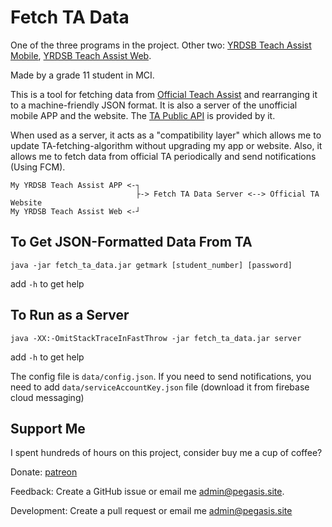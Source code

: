# Fetch TA Data

One of the three programs in the project. Other two:  [YRDSB Teach Assist Mobile](https://github.com/PegasisForever/YRDSB-Teach-Assist-Mobile), [YRDSB Teach Assist Web](https://github.com/PegasisForever/YRDSB-Teach-Assist-Web).

Made by a grade 11 student in MCI.

This is a tool for fetching data from [Official Teach Assist](https://ta.yrdsb.ca/yrdsb/index.php) and rearranging it to a machine-friendly JSON format. It is also a server of the unofficial mobile APP and the website. The [TA Public API](https://api.pegasis.site/docs/ta/) is provided by it.

When used as a server, it acts as a "compatibility layer" which allows me to update TA-fetching-algorithm without upgrading my app or website. Also, it allows me to fetch data from official TA periodically and send notifications (Using FCM).

```
My YRDSB Teach Assist APP <-┐
                            ├-> Fetch TA Data Server <--> Official TA Website
My YRDSB Teach Assist Web <-┘
```

## To Get JSON-Formatted Data From TA

```
java -jar fetch_ta_data.jar getmark [student_number] [password]
```

add `-h` to get help

## To Run as a Server

```
java -XX:-OmitStackTraceInFastThrow -jar fetch_ta_data.jar server
```

add `-h` to get help

The config file is `data/config.json`. If you need to send notifications, you need to add `data/serviceAccountKey.json` file (download it from firebase cloud messaging)

## Support Me

I spent hundreds of hours on this project, consider buy me a cup of coffee?

Donate: [patreon](https://www.patreon.com/yrdsbta)

Feedback: Create a GitHub issue or email me [admin@pegasis.site](mailto:admin@pegasis.site).

Development: Create a pull request or email me [admin@pegasis.site](mailto:admin@pegasis.site)
